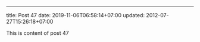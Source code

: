 ---
title: Post 47
date: 2019-11-06T06:58:14+07:00
updated: 2012-07-27T15:26:18+07:00

This is content of post 47